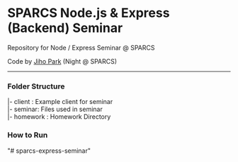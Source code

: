 # SPARCS Node.js & Express (Backend) Seminar
Repository for Node / Express Seminar @ SPARCS

Code by [Jiho Park](https://github.com/UrWrstNightmare) (Night @ SPARCS)

---
### Folder Structure
|- client :  Example client for seminar\
|- seminar:  Files used in seminar\
|- homework : Homework Directory


### How to Run
"# sparcs-express-seminar" 
